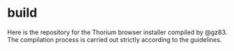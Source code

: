 # build
Here is the repository for the Thorium browser installer compiled by @gz83. The compilation process is carried out strictly according to the guidelines.
